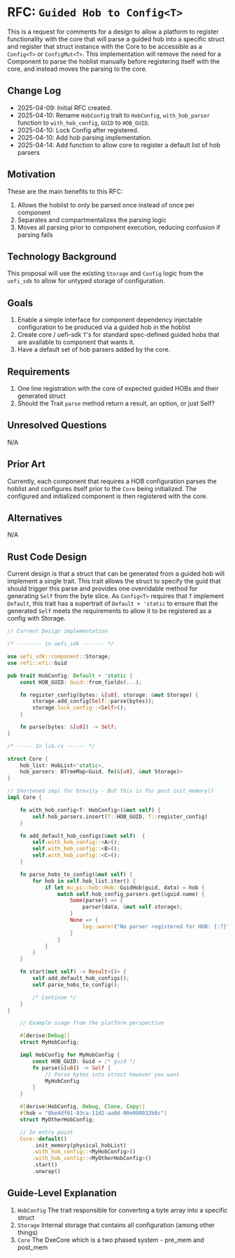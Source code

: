 # RFC: `Guided Hob to Config<T>`

This is a request for comments for a design to allow a platform to register functionality with the core that will parse
a guided hob into a specific struct and register that struct instance with the Core to be accessible as a `Config<T>`
or `ConfigMut<T>`. This implementation will remove the need for a Component to parse the hoblist manually before
registering itself with the core, and instead moves the parsing to the core.

## Change Log

- 2025-04-09: Initial RFC created.
- 2025-04-10: Rename `HobConfig` trait to `HobConfig`, `with_hob_parser` function to `with_hob_config`, `GUID` to
  `HOB_GUID`.
- 2025-04-10: Lock Config after registered.
- 2025-04-10: Add hob parsing implementation.
- 2025-04-14: Add function to allow core to register a default list of hob parsers

## Motivation

These are the main benefits to this RFC:

1. Allows the hoblist to only be parsed once instead of once per component
2. Separates and compartmentalizes the parsing logic
3. Moves all parsing prior to component execution, reducing confusion if parsing fails

## Technology Background

This proposal will use the existing `Storage` and `Config` logic from the `uefi_sdk` to allow for untyped storage of configuration.

## Goals

1. Enable a simple interface for component dependency injectable configuration to be produced via a guided hob in the
   hoblist
2. Create core / uefi-sdk `T`'s for standard spec-defined guided hobs that are available to component that wants it.
3. Have a default set of hob parsers added by the core.

## Requirements

1. One line registration with the core of expected guided HOBs and their generated struct
2. Should the Trait `parse` method return a result, an option, or just Self?

## Unresolved Questions

N/A

## Prior Art

Currently, each component that requires a HOB configuration parses the hoblist and configures itself prior to the
`Core` being initialized. The configured and initialized component is then registered with the core.

## Alternatives

N/A

## Rust Code Design

Current design is that a struct that can be generated from a guided hob will implement a single trait. This trait
allows the struct to specify the guid that should trigger this parse and provides one overridable method for
generating `Self` from the byte slice. As `Config<T>` requires that `T` implement `Default`, this trait has a
supertrait of `Default + 'static` to ensure that the generated `Self` meets the requirements to allow it to be
registered as a config with Storage.

```rust
// Current Design implementation

/* -------- in uefi_sdk ------- */

use uefi_sdk::component::Storage;
use refi::efi::Guid

pub trait HobConfig: Default + 'static {
    const HOB_GUID: Guid::from_fields(...);

    fn register_config(bytes: &[u8], storage: &mut Storage) {
        storage.add_config(Self::parse(bytes));
        storage.lock_config::<Self>();
    }

    fn parse(bytes: &[u8]) -> Self;
}

/* ----- In lib.rs ------ */

struct Core {
    hob_list: HobList<'static>,
    hob_parsers: BTreeMap<Guid, fn(&[u8], &mut Storage)>
}

// Shortened impl for brevity - But this is for post init_memory()
impl Core {

    fn with_hob_config<T: HobConfig>(&mut self) {
        self.hob_parsers.insert(T::HOB_GUID, T::register_config)
    }

    fn add_default_hob_configs(&mut self)  {
        self.with_hob_config::<A>();
        self.with_hob_config::<B>();
        self.with_hob_config::<C>();
    }

    fn parse_hobs_to_config(&mut self) {
        for hob in self.hob_list.iter() {
            if let mu_pi::hob::Hob::GuidHob(guid, data) = hob {
                match self.hob_config_parsers.get(&guid.name) {
                    Some(parser) => {
                        parser(data, &mut self.storage);
                    }
                    None => {
                        log::warn!("No parser registered for HOB: {:?}", guid);
                    }
                }
            }
        }
    }

    fn start(mut self) -> Result<()> {
        self.add_default_hob_configs();
        self.parse_hobs_to_config();

        /* Continue */
    }
}
```

``` rust
    // Example usage from the platform perspective

    #[derive(Debug)]
    struct MyHobConfig;

    impl HobConfig for MyHobConfig {
        const HOB_GUID: Guid = /* guid */
        fn parse(&[u8]) -> Self {
            // Parse bytes into struct however you want
            MyHobConfig
        }
    }

    #[derive(HobConfig, Debug, Clone, Copy)]
    #[hob = "8be4df61-93ca-11d2-aa0d-00e098032b8c"]
    struct MyOtherHobConfig;

    // In entry point
    Core::default()
        .init_memory(physical_hobList)
        .with_hob_config::<MyHobConfig>()
        .with_hob_config::<MyOtherHobConfig>()
        .start()
        .unwrap()
```

## Guide-Level Explanation

1. `HobConfig` The trait responsible for converting a byte array into a specific struct
2. `Storage` Internal storage that contains all configuration (among other things)
3. `Core` The DxeCore which is a two phased system - pre_mem and post_mem
